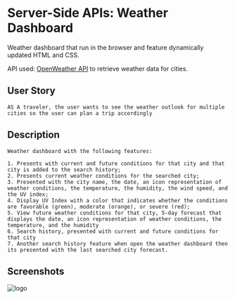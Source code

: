 # Server-Side APIs: Weather Dashboard

Weather dashboard that run in the browser and feature dynamically updated HTML and CSS.

API used: [OpenWeather API](https://openweathermap.org/api) to retrieve weather data for cities.

## User Story

```
AS A traveler, the user wants to see the weather outlook for multiple cities so the user can plan a trip accordingly
```

## Description

```
Weather dashboard with the following features:

1. Presents with current and future conditions for that city and that city is added to the search history;
2. Presents current weather conditions for the searched city;
3. Presented with the city name, the date, an icon representation of weather conditions, the temperature, the humidity, the wind speed, and the UV index;
4. Display UV Index with a color that indicates whether the conditions are favorable (green), moderate (orange), or severe (red);
5. View future weather conditions for that city, 5-day forecast that displays the date, an icon representation of weather conditions, the temperature, and the humidity
6. Search history, presented with current and future conditions for that city
7. Another search history feature when open the weather dashboard then its presented with the last searched city forecast.
```

## Screenshots

![logo](./img/screenShot.png)
